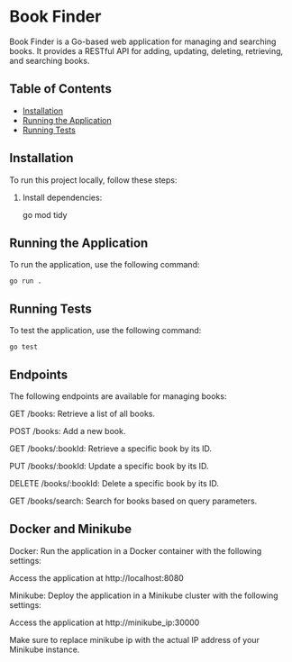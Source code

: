 # Book Finder

Book Finder is a Go-based web application for managing and searching books. It provides a RESTful API for adding, updating, deleting, retrieving, and searching books.

## Table of Contents

- [Installation](#installation)
- [Running the Application](#running-the-application)
- [Running Tests](#running-tests)

## Installation

To run this project locally, follow these steps:

1. Install dependencies:


    go mod tidy


## Running the Application

To run the application, use the following command:


    go run .


## Running Tests

To test the application, use the following command:


    go test

## Endpoints

The following endpoints are available for managing books:

GET /books: Retrieve a list of all books.

POST /books: Add a new book.

GET /books/:bookId: Retrieve a specific book by its ID.

PUT /books/:bookId: Update a specific book by its ID.

DELETE /books/:bookId: Delete a specific book by its ID.

GET /books/search: Search for books based on query parameters.


## Docker and Minikube

Docker: Run the application in a Docker container with the following settings:

Access the application at http://localhost:8080

Minikube: Deploy the application in a Minikube cluster with the following settings:

Access the application at http://minikube_ip:30000

Make sure to replace minikube ip with the actual IP address of your Minikube instance.